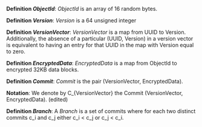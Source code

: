 
**Definition _ObjectId_**: _ObjectId_ is an array of 16 random bytes.

**Definition _Version_**: _Version_ is a 64 unsigned integer

**Definition _VersionVector_**: _VersionVector_ is a map from UUID to Version.
Additionally, the absence of a particular (UUID, Version) in a version vector
is equivalent to having an entry for that UUID in the map with Version equal to
zero.

**Definition _EncryptedData_**: _EncryptedData_ is a map from ObjectId to encrypted
32KB data blocks.

**Definition _Commit_**: _Commit_ is the pair (VersionVector, EncryptedData).

**Notation**: We denote by C_{VersionVector} the Commit (VersionVector, EncryptedData).
(edited)

**Definition _Branch_**: A _Branch_ is a set of commits where for each two distinct
commits c_i and c_j either c_i < c_j or c_j < c_i.
